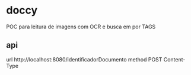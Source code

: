# doccy
POC para leitura de imagens com OCR e busca em por TAGS

## api

url http://localhost:8080/identificadorDocumento
method	POST
Content-Type